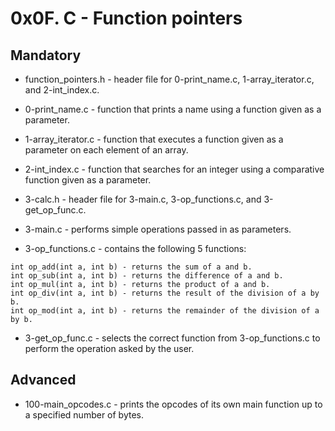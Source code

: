 # 0x0F. C - Function pointers 

## Mandatory

+ function_pointers.h - header file for 0-print_name.c, 1-array_iterator.c, and 2-int_index.c.

+ 0-print_name.c - function that prints a name using a function given as a parameter.

+ 1-array_iterator.c - function that executes a function given as a parameter on each element of an array.

+ 2-int_index.c - function that searches for an integer using a comparative function given as a parameter.

+ 3-calc.h - header file for 3-main.c, 3-op_functions.c, and 3-get_op_func.c.

+ 3-main.c - performs simple operations passed in as parameters.

+ 3-op_functions.c - contains the following 5 functions:
```
int op_add(int a, int b) - returns the sum of a and b.
int op_sub(int a, int b) - returns the difference of a and b.
int op_mul(int a, int b) - returns the product of a and b.
int op_div(int a, int b) - returns the result of the division of a by b.
int op_mod(int a, int b) - returns the remainder of the division of a by b.
```

+ 3-get_op_func.c - selects the correct function from 3-op_functions.c to perform the operation asked by the user.

## Advanced

+ 100-main_opcodes.c - prints the opcodes of its own main function up to a specified number of bytes.
